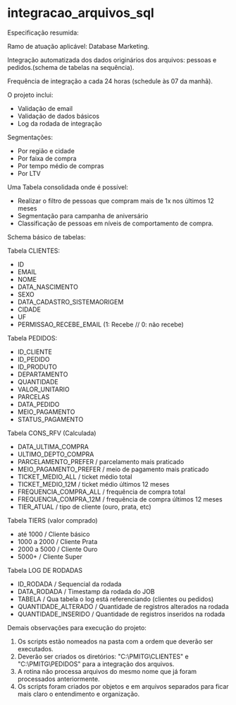 # integracao_arquivos_sql

Especificação resumida:

Ramo de atuação aplicável: Database Marketing.

Integração automatizada dos dados originários dos arquivos: pessoas e pedidos.(schema de tabelas na sequência). 

Frequência de integração a cada 24 horas (schedule às 07 da manhã).

O projeto inclui:
- Validação de email
- Validação de dados básicos
- Log da rodada de integração 

Segmentações:
- Por região e cidade
- Por faixa de compra
- Por tempo médio de compras
- Por LTV

Uma Tabela consolidada onde é possível:
- Realizar o filtro de pessoas que compram mais de 1x nos últimos 12 meses
- Segmentação para campanha de aniversário
- Classificação de pessoas em níveis de comportamento de compra.

Schema básico de tabelas:

Tabela CLIENTES:

- ID
- EMAIL
- NOME
- DATA_NASCIMENTO
- SEXO
- DATA_CADASTRO_SISTEMAORIGEM
- CIDADE
- UF
- PERMISSAO_RECEBE_EMAIL (1: Recebe // 0: não recebe)

Tabela PEDIDOS:

- ID_CLIENTE
- ID_PEDIDO
- ID_PRODUTO
- DEPARTAMENTO
- QUANTIDADE
- VALOR_UNITARIO
- PARCELAS
- DATA_PEDIDO
- MEIO_PAGAMENTO
- STATUS_PAGAMENTO

Tabela CONS_RFV (Calculada)

- DATA_ULTIMA_COMPRA
- ULTIMO_DEPTO_COMPRA
- PARCELAMENTO_PREFER / parcelamento mais praticado
- MEIO_PAGAMENTO_PREFER / meio de pagamento mais praticado
- TICKET_MEDIO_ALL / ticket médio total
- TICKET_MEDIO_12M / ticket médio últimos 12 meses
- FREQUENCIA_COMPRA_ALL / frequência de compra total
- FREQUENCIA_COMPRA_12M / frequência de compra últimos 12 meses
- TIER_ATUAL / tipo de cliente (ouro, prata, etc)

Tabela TIERS (valor comprado)

- até 1000  / Cliente básico
- 1000 a 2000 / Cliente Prata
- 2000 a 5000 / Cliente Ouro
- 5000+ / Cliente Super

Tabela LOG DE RODADAS

- ID_RODADA / Sequencial da rodada
- DATA_RODADA / Timestamp da rodada do JOB
- TABELA / Qua tabela o log está referenciando (clientes ou pedidos)
- QUANTIDADE_ALTERADO / Quantidade de registros alterados na rodada
- QUANTIDADE_INSERIDO / Quantidade de registros inseridos na rodada

Demais observações para execução do projeto:

1) Os scripts estão nomeados na pasta com a ordem que deverão ser executados.
2) Deverão ser criados os diretórios: "C:\PMITG\CLIENTES" e "C:\PMITG\PEDIDOS" para a integração dos arquivos.
3) A rotina não processa arquivos do mesmo nome que já foram processados anteriormente.
4) Os scripts foram criados por objetos e em arquivos separados para ficar mais claro o entendimento e organização.

